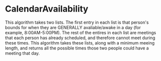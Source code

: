 # CalendarAvailability
This algorithm takes two lists. The first entry in each list is that person's bounds for when they are GENERALLY avaliable/awake in a day (for example, 8:00AM-5:00PM).
The rest of the entires in each list are meetings that each person has already scheduled, and therefore cannot meet during these times.
This algorithm takes these lists, along with a minimum meeing length, and returns all the possible times those two people could have a meeting that day.
